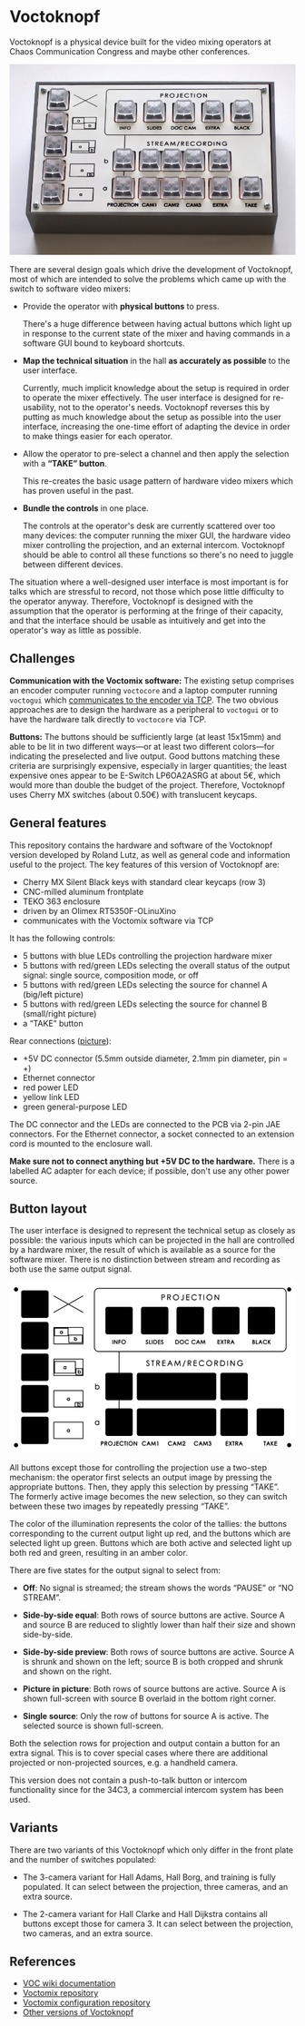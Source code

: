 Voctoknopf
==========

Voctoknopf is a physical device built for the video mixing operators
at Chaos Communication Congress and maybe other conferences.

![Voctoknopf prototype](prototype-front.jpg)

There are several design goals which drive the development of
Voctoknopf, most of which are intended to solve the problems which
came up with the switch to software video mixers:

* Provide the operator with **physical buttons** to press.

  There's a huge difference between having actual buttons which light
  up in response to the current state of the mixer and having commands
  in a software GUI bound to keyboard shortcuts.

* **Map the technical situation** in the hall **as accurately as
  possible** to the user interface.

  Currently, much implicit knowledge about the setup is required in
  order to operate the mixer effectively.  The user interface is
  designed for re-usability, not to the operator's needs.  Voctoknopf
  reverses this by putting as much knowledge about the setup as
  possible into the user interface, increasing the one-time effort of
  adapting the device in order to make things easier for each
  operator.

* Allow the operator to pre-select a channel and then apply the
  selection with a **“TAKE” button**.

  This re-creates the basic usage pattern of hardware video mixers
  which has proven useful in the past.

* **Bundle the controls** in one place.

  The controls at the operator's desk are currently scattered over too
  many devices: the computer running the mixer GUI, the hardware video
  mixer controlling the projection, and an external intercom.
  Voctoknopf should be able to control all these functions so there's
  no need to juggle between different devices.

The situation where a well-designed user interface is most important
is for talks which are stressful to record, not those which pose
little difficulty to the operator anyway.  Therefore, Voctoknopf is
designed with the assumption that the operator is performing at the
fringe of their capacity, and that the interface should be usable as
intuitively and get into the operator's way as little as possible.


Challenges
----------

**Communication with the Voctomix software:** The existing setup
comprises an encoder computer running `voctocore` and a laptop
computer running `voctogui` which [communicates to the encoder via
TCP](Protocol.md).  The two obvious approaches are to design the
hardware as a peripheral to `voctogui` or to have the hardware talk
directly to `voctocore` via TCP.

**Buttons:** The buttons should be sufficiently large (at least
15x15mm) and able to be lit in two different ways—or at least two
different colors—for indicating the preselected and live output.  Good
buttons matching these criteria are surprisingly expensive, especially
in larger quantities; the least expensive ones appear to be E-Switch
LP6OA2ASRG at about 5€, which would more than double the budget of the
project.  Therefore, Voctoknopf uses Cherry MX switches (about 0.50€)
with translucent keycaps.


General features
----------------

This repository contains the hardware and software of the Voctoknopf
version developed by Roland Lutz, as well as general code and
information useful to the project.  The key features of this version
of Voctoknopf are:

* Cherry MX Silent Black keys with standard clear keycaps (row 3)
* CNC-milled aluminum frontplate
* TEKO 363 enclosure
* driven by an Olimex RT5350F-OLinuXino
* communicates with the Voctomix software via TCP

It has the following controls:

* 5 buttons with blue LEDs controlling the projection hardware mixer
* 5 buttons with red/green LEDs selecting the overall status of the
  output signal: single source, composition mode, or off
* 5 buttons with red/green LEDs selecting the source for channel A
  (big/left picture)
* 5 buttons with red/green LEDs selecting the source for channel B
  (small/right picture)
* a “TAKE” button

Rear connections ([picture](prototype-rear.jpg)):

* +5V DC connector (5.5mm outside diameter, 2.1mm pin diameter, pin = +)
* Ethernet connector
* red power LED
* yellow link LED
* green general-purpose LED

The DC connector and the LEDs are connected to the PCB via 2-pin JAE
connectors.  For the Ethernet connector, a socket connected to an
extension cord is mounted to the enclosure wall.

**Make sure not to connect anything but +5V DC to the hardware.**
There is a labelled AC adapter for each device; if possible, don't
use any other power source.


Button layout
-------------

The user interface is designed to represent the technical setup as
closely as possible: the various inputs which can be projected in the
hall are controlled by a hardware mixer, the result of which is
available as a source for the software mixer.  There is no distinction
between stream and recording as both use the same output signal.

![Front panel](panel/p3-preview.png)

All buttons except those for controlling the projection use a two-step
mechanism: the operator first selects an output image by pressing the
appropriate buttons.  Then, they apply this selection by pressing
“TAKE”.  The formerly active image becomes the new selection, so they
can switch between these two images by repeatedly pressing “TAKE”.

The color of the illumination represents the color of the tallies: the
buttons corresponding to the current output light up red, and the
buttons which are selected light up green.  Buttons which are both
active and selected light up both red and green, resulting in an amber
color.

There are five states for the output signal to select from:

* **Off**: No signal is streamed; the stream shows the words “PAUSE”
   or “NO STREAM”.

* **Side-by-side equal**: Both rows of source buttons are active.
  Source A and source B are reduced to slightly lower than half their
  size and shown side-by-side.

* **Side-by-side preview**: Both rows of source buttons are active.
  Source A is shrunk and shown on the left; source B is both cropped
  and shrunk and shown on the right.

* **Picture in picture**: Both rows of source buttons are active.
  Source A is shown full-screen with source B overlaid in the bottom
  right corner.

* **Single source**: Only the row of buttons for source A is active.
  The selected source is shown full-screen.

Both the selection rows for projection and output contain a button for
an extra signal.  This is to cover special cases where there are
additional projected or non-projected sources, e.g. a handheld camera.

This version does not contain a push-to-talk button or intercom
functionality since for the 34C3, a commercial intercom system has
been used.


Variants
--------

There are two variants of this Voctoknopf which only differ in the
front plate and the number of switches populated:

* The 3-camera variant for Hall Adams, Hall Borg, and training is
  fully populated.  It can select between the projection, three
  cameras, and an extra source.

* The 2-camera variant for Hall Clarke and Hall Dijkstra contains all
  buttons except those for camera 3.  It can select between the
  projection, two cameras, and an extra source.


References
----------

* [VOC wiki documentation](https://c3voc.de/wiki/)
* [Voctomix repository](https://github.com/voc/voctomix)
* [Voctomix configuration repository](https://github.com/voc/cm)
* [Other versions of Voctoknopf](https://c3voc.de/wiki/voctomix:voctopanel)
